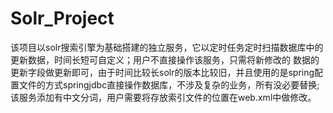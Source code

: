 # Solr_Project
该项目以solr搜索引擎为基础搭建的独立服务，它以定时任务定时扫描数据库中的更新数据，时间长短可自定义；用户不直接操作该服务，只需将新修改的
数据的更新字段做更新即可，由于时间比较长solr的版本比较旧，并且使用的是spring配置文件的方式springjdbc直接操作数据库，不涉及复杂的业务，所有没必要替换;
该服务添加有中文分词，用户需要将存放索引文件的位置在web.xml中做修改。
